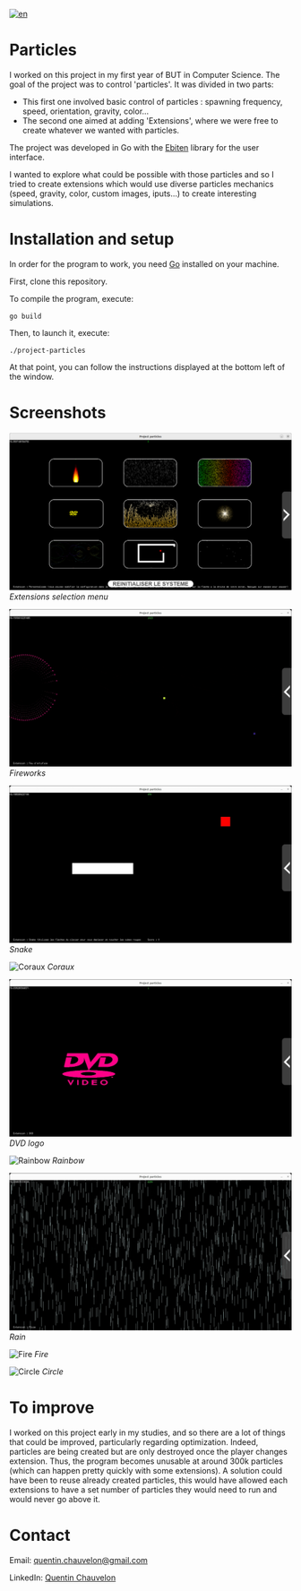 [![en](https://img.shields.io/badge/lang-fr-blue.svg)](README.fr.md) 

# Particles

I worked on this project in my first year of BUT in Computer Science.
The goal of the project was to control 'particles'. It was divided in two parts:
- This first one involved basic control of particles : spawning frequency, speed, orientation, gravity, color...
- The second one aimed at adding 'Extensions', where we were free to create whatever we wanted with particles.

The project was developed in Go with the [Ebiten](https://ebitengine.org/) library for the user interface.

I wanted to explore what could be possible with those particles and so I tried to create extensions which would use diverse particles mechanics (speed, gravity, color, custom images, iputs...) to create interesting simulations.


# Installation and setup

In order for the program to work, you need [Go](https://go.dev/) installed on your machine.

First, clone this repository.

To compile the program, execute:
```
go build
```

Then, to launch it, execute:
```
./project-particles
```

At that point, you can follow the instructions displayed at the bottom left of the window.


# Screenshots

![Extensions selection menu](Images/Extension_Selection.png)
*Extensions selection menu*


![Fireworks](Images/Fireworks.gif)
*Fireworks*


![Snake](Images/Snake.gif)
*Snake*


![Coraux](Images/Corals.gif)
*Coraux*


![DVD logo](Images/DVD_Logo.gif)
*DVD logo*


![Rainbow](Images/Rainbow.gif)
*Rainbow*


![Rain](Images/Rain.gif)
*Rain*


![Fire](Images/Fire.gif)
*Fire*


![Circle](Images/Circle.gif)
*Circle*


# To improve

I worked on this project early in my studies, and so there are a lot of things that could be improved, particularly regarding optimization.
Indeed, particles are being created but are only destroyed once the player changes extension. Thus, the program becomes unusable at around 300k particles (which can happen pretty quickly with some extensions).
A solution could have been to reuse already created particles, this would have allowed each extensions to have a set number of particles they would need to run and would never go above it.


# Contact

Email: [quentin.chauvelon@gmail.com](mailto:quentin.chauvelon@gmail.com) 

LinkedIn: [Quentin Chauvelon](https://www.linkedin.com/in/quentin-chauvelon/) 